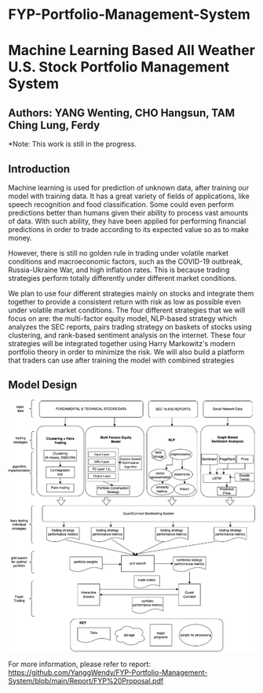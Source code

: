 # FYP-Portfolio-Management-System
# Machine Learning Based All Weather U.S. Stock Portfolio Management System
## Authors: YANG Wenting, CHO Hangsun, TAM Ching Lung, Ferdy
*Note: This work is still in the progress. 
## Introduction

Machine learning is used for prediction of unknown data, after training our model with training data. It has a great variety of fields of applications, like speech recognition and food classification. Some could even perform predictions better than humans given their ability to process vast amounts of data. With such ability, they have been applied for performing financial predictions in order to trade according to its expected value so as to make money.

However, there is still no golden rule in trading under volatile market conditions and macroeconomic factors, such as the COVID-19 outbreak, Russia-Ukraine War, and high inflation rates. This is because trading strategies perform totally differently under different
market conditions. 

We plan to use four different strategies mainly on stocks and integrate them together to provide a consistent return with risk as low as possible even under volatile market conditions. The four different strategies that we will focus on are: the multi-factor equity model,
NLP-based strategy which analyzes the SEC reports, pairs trading strategy on baskets of stocks using clustering, and rank-based sentiment analysis on the internet. These four strategies will be integrated together using Harry Markowitz's modern portfolio theory in order to minimize the risk. We will also build a platform that traders can use after training the model with combined strategies
## Model Design

![image](https://github.com/YanggWendy/FYP-Portfolio-Management-System/blob/main/Model%20Design.png)

For more information, please refer to report: https://github.com/YanggWendy/FYP-Portfolio-Management-System/blob/main/Report/FYP%20Proposal.pdf
